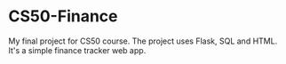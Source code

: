 # CS50-Finance
My final project for CS50 course. The project uses Flask, SQL and HTML. It's a simple finance tracker web app.
